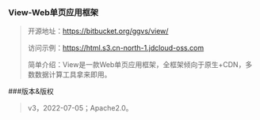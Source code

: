 ### View-Web单页应用框架
>开源地址：https://bitbucket.org/ggvs/view/
> 
>访问示例：https://html.s3.cn-north-1.jdcloud-oss.com
> 
>简单介绍：View是一款Web单页应用框架，全框架倾向于原生+CDN，多数数据计算工具拿来即用。
>
###版本&版权
>v3，2022-07-05；Apache2.0。
> 